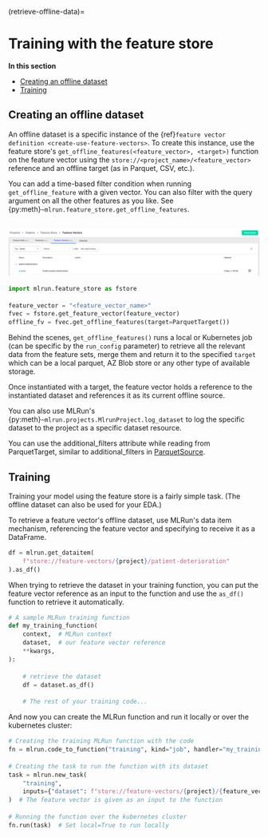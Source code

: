 (retrieve-offline-data)=
# Training with the feature store

**In this section**
- [Creating an offline dataset](#creating-an-offline-dataset)
- [Training](#training)

## Creating an offline dataset

An offline dataset is a specific instance of the {ref}`feature vector definition <create-use-feature-vectors>`. To create this instance, use the feature store's 
`get_offline_features(<feature_vector>, <target>)` function on the feature vector using the `store://<project_name>/<feature_vector>` 
reference and an offline target (as in Parquet, CSV, etc.).

You can add a time-based filter condition when running `get_offline_feature` with a given vector. You can also filter with the query argument on all the other features as you like. See {py:meth}`~mlrun.feature_store.get_offline_features`.

<br><img src="../_static/images/mlrun-feature-vector-ui.png" alt="feature-store-vector-ui" width="800"/><br>

```python
import mlrun.feature_store as fstore

feature_vector = "<feature_vector_name>"
fvec = fstore.get_feature_vector(feature_vector)
offline_fv = fvec.get_offline_features(target=ParquetTarget())
```

Behind the scenes, `get_offline_features()` runs a local or Kubernetes job (can be specific by the `run_config` parameter) to retrieve 
all the relevant data from the feature sets, merge them and return it to the specified `target` which can be a local parquet, 
AZ Blob store or any other type of available storage.

Once instantiated with a target, the feature vector holds a reference to the instantiated dataset and references it as its current offline source.

You can also use MLRun's {py:meth}`~mlrun.projects.MlrunProject.log_dataset` to log the specific dataset to the project as a specific dataset resource.

You can use the additional_filters attribute while reading from ParquetTarget, similar to additional_filters in [ParquetSource](sources-targets.md#parquet-source).
## Training

Training your model using the feature store is a fairly simple task. (The offline dataset can also be used for your EDA.)

To retrieve a feature vector's offline dataset, use MLRun's data item mechanism, referencing the feature vector and 
specifying to receive it as a DataFrame.

```python
df = mlrun.get_dataitem(
    f"store://feature-vectors/{project}/patient-deterioration"
).as_df()
```

When trying to retrieve the dataset in your training function, you can put the feature vector reference as an input to 
the function and use the `as_df()` function to retrieve it automatically.

```python
# A sample MLRun training function
def my_training_function(
    context,  # MLRun context
    dataset,  # our feature vector reference
    **kwargs,
):

    # retrieve the dataset
    df = dataset.as_df()

    # The rest of your training code...
```

And now you can create the MLRun function and run it locally or over the kubernetes cluster:

```python
# Creating the training MLRun function with the code
fn = mlrun.code_to_function("training", kind="job", handler="my_training_function")

# Creating the task to run the function with its dataset
task = mlrun.new_task(
    "training",
    inputs={"dataset": f"store://feature-vectors/{project}/{feature_vector_name}"},
)  # The feature vector is given as an input to the function

# Running the function over the kubernetes cluster
fn.run(task)  # Set local=True to run locally
```
